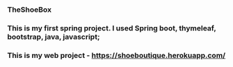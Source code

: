 ### TheShoeBox
### This is my first spring project. I used Spring boot, thymeleaf, bootstrap, java, javascript;
### This is my web project - https://shoeboutique.herokuapp.com/

